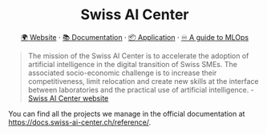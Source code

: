 <h1 align="center">
  Swiss AI Center
</h1>

<p align="center">
  <a href="https://swiss-ai-center.ch">🌍 Website</a> ·
  <a href="https://docs.swiss-ai-center.ch">📚 Documentation</a> ·
  <a href="https://frontend-swiss-ai-center.kube.isc.heia-fr.ch">📦 Application</a> ·
  <a href="https://mlops.swiss-ai-center">♾️ A guide to MLOps</a>
</p>

> The mission of the Swiss AI Center is to accelerate the adoption of artificial
> intelligence in the digital transition of Swiss SMEs. The associated
> socio-economic challenge is to increase their competitiveness, limit
> relocation and create new skills at the interface between laboratories and the
> practical use of artificial intelligence. - [Swiss AI Center website](https://swiss-ai-center.ch)

You can find all the projects we manage in the official documentation at
<https://docs.swiss-ai-center.ch/reference/>.
